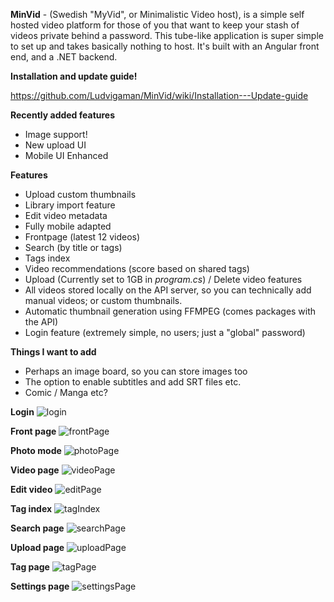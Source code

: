 **MinVid** - (Swedish "MyVid", or Minimalistic Video host), is a simple self hosted video platform for those of you that want to keep your stash of videos private behind a password. 
This tube-like application is super simple to set up and takes basically nothing to host. It's built with an Angular front end, and a .NET backend.

**Installation and update guide!**

https://github.com/Ludvigaman/MinVid/wiki/Installation---Update-guide

**Recently added features**
- Image support!
- New upload UI
- Mobile UI Enhanced

**Features**
- Upload custom thumbnails
- Library import feature 
- Edit video metadata 
- Fully mobile adapted
- Frontpage (latest 12 videos)
- Search (by title or tags)
- Tags index
- Video recommendations (score based on shared tags)
- Upload (Currently set to 1GB in _program.cs_) / Delete video features
- All videos stored locally on the API server, so you can technically add manual videos; or custom thumbnails.
- Automatic thumbnail generation using FFMPEG (comes packages with the API)
- Login feature (extremely simple, no users; just a "global" password)

**Things I want to add**
- Perhaps an image board, so you can store images too
- The option to enable subtitles and add SRT files etc.
- Comic / Manga etc?

**Login**
![login](https://github.com/user-attachments/assets/cf5feb1a-9683-45ca-8b46-dc96f97bdfc8)

**Front page**
![frontPage](https://github.com/user-attachments/assets/e331782a-f9f4-48dd-bfec-34f750604f21)

**Photo mode**
![photoPage](https://github.com/user-attachments/assets/48c8f0de-6555-4e91-bffd-8c6b97698fb8)

**Video page**
![videoPage](https://github.com/user-attachments/assets/e256df51-a34f-436f-8972-cd2ba60637c6)

**Edit video**
![editPage](https://github.com/user-attachments/assets/b220ae72-2dd7-4b21-98c3-bb166aeb4f75)

**Tag index**
![tagIndex](https://github.com/user-attachments/assets/cd45c0a6-bc01-43df-82ec-66c217994eb4)

**Search page**
![searchPage](https://github.com/user-attachments/assets/12fdf0d1-5764-411b-a486-a06f52c65518)

**Upload page**
![uploadPage](https://github.com/user-attachments/assets/220b2ad5-8302-4f84-8487-90ab0b55db22)

**Tag page**
![tagPage](https://github.com/user-attachments/assets/09783c89-a140-4e5c-bbdf-ee7d281a8e2e)

**Settings page**
![settingsPage](https://github.com/user-attachments/assets/ad3a8396-2bc1-44b1-93a9-4486716d6721)
